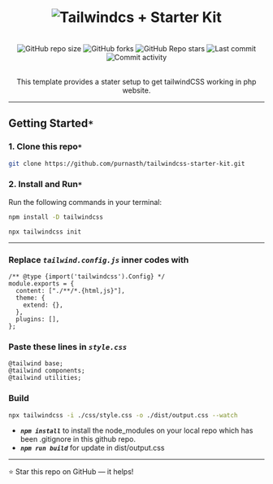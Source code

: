 <h1 align="center">
  <img
      src="https://readme-typing-svg.demolab.com?font=Roboto+Slab&color=9f4bff&size=30&center=true&vCenter=true&width=500&lines=+TailwindCSS+Starter+Kit;"
      alt="Tailwindcs + Starter Kit"
  />
</h1>
  <br/>

<div align="center">
  <img
    alt="GitHub repo size"
    src="https://img.shields.io/github/repo-size/purnasth/tailwindcss-starter-kit?color=9f4bff&logo=github&style=for-the-badge&logoColor=9f4bff"
  />
  <img
    alt="GitHub forks"
    src="https://img.shields.io/github/forks/purnasth/tailwindcss-starter-kit?color=9f4bff&logo=github&style=for-the-badge&logoColor=9f4bff"
  />
  <img
    alt="GitHub Repo stars"
    src="https://img.shields.io/github/stars/purnasth/tailwindcss-starter-kit?color=9f4bff&logo=github&style=for-the-badge&logoColor=9f4bff"
  />
  <img
    alt="Last commit"
    src="https://img.shields.io/github/last-commit/purnasth/tailwindcss-starter-kit?color=9f4bff&logo=git&logoColor&style=for-the-badge"
  />
  <img
    alt="Commit activity"
    src="https://img.shields.io/github/commit-activity/m/purnasth/tailwindcss-starter-kit?color=9f4bff&logo=git&logoColor&style=for-the-badge"
  />
</div>
<br />

<p align="center">This template provides a stater setup to get tailwindCSS working in php website.</p>

---

## Getting Started`*`

### 1. Clone this repo`*`

```sh
git clone https://github.com/purnasth/tailwindcss-starter-kit.git
```

### 2. Install and Run`*`

Run the following commands in your terminal:

```sh
npm install -D tailwindcss
```

```
npx tailwindcss init
```

---

<!-- ### Install tailwindCSS

```sh
npm install -D tailwindcss postcss autoprefixer
npx tailwindcss init -p
``` -->

### Replace <em>`tailwind.config.js`</em> inner codes with

```
/** @type {import('tailwindcss').Config} */
module.exports = {
  content: ["./**/*.{html,js}"],
  theme: {
    extend: {},
  },
  plugins: [],
};
```

### Paste these lines in <em>`style.css`</em>

```
@tailwind base;
@tailwind components;
@tailwind utilities;
```

### Build

```sh
npx tailwindcss -i ./css/style.css -o ./dist/output.css --watch
```

- <b><em>`npm install`</em></b> to install the node_modules on your local repo which has been .gitignore in this github repo.
- <b><em>`npm run build`</em></b> for update in dist/output.css

---

⭐ Star this repo on GitHub — it helps!
